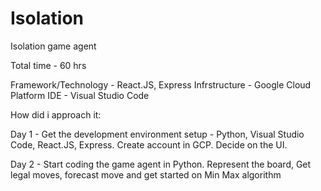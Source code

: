 # Isolation
Isolation game agent


Total time - 60 hrs

Framework/Technology - React.JS, Express
Infrstructure - Google Cloud Platform
IDE - Visual Studio Code

How did i approach it:

Day 1 - Get the development environment setup - Python, Visual Studio Code, React.JS, Express. Create account in GCP. Decide on the UI.

Day 2 - Start coding the game agent in Python. Represent the board, Get legal moves, forecast move and get started on Min Max algorithm
